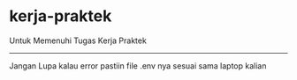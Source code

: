 # kerja-praktek
Untuk Memenuhi Tugas Kerja Praktek

***
Jangan Lupa kalau error pastiin file .env nya sesuai sama laptop kalian
